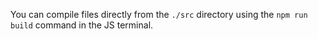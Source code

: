 You can compile files directly from the `./src` directory using the `npm run build` command in the JS terminal.
